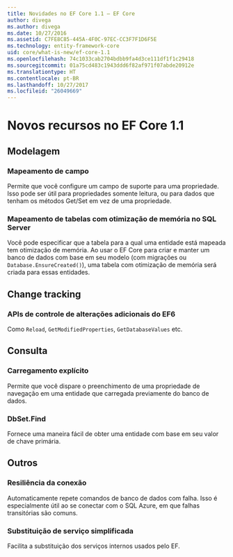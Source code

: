```yaml
---
title: Novidades no EF Core 1.1 – EF Core
author: divega
ms.author: divega
ms.date: 10/27/2016
ms.assetid: C7FE8C85-445A-4F0C-97EC-CC3F7F1D6F5E
ms.technology: entity-framework-core
uid: core/what-is-new/ef-core-1.1
ms.openlocfilehash: 74c1033cab2704bdbb9fa4d3ce111df1f1c29418
ms.sourcegitcommit: 01a75cd483c1943ddd6f82af971f07abde20912e
ms.translationtype: HT
ms.contentlocale: pt-BR
ms.lasthandoff: 10/27/2017
ms.locfileid: "26049669"
---
```

# <a name="new-features-in-ef-core-11"></a>Novos recursos no EF Core 1.1

## <a name="modelling"></a>Modelagem
### <a name="field-mapping"></a>Mapeamento de campo
Permite que você configure um campo de suporte para uma propriedade. Isso pode ser útil para propriedades somente leitura, ou para dados que tenham os métodos Get/Set em vez de uma propriedade.
### <a name="mapping-to-memory-optimized-tables-in-sql-server"></a>Mapeamento de tabelas com otimização de memória no SQL Server
Você pode especificar que a tabela para a qual uma entidade está mapeada tem otimização de memória. Ao usar o EF Core para criar e manter um banco de dados com base em seu modelo (com migrações ou `Database.EnsureCreated()`), uma tabela com otimização de memória será criada para essas entidades.

## <a name="change-tracking"></a>Change tracking
### <a name="additional-change-tracking-apis-from-ef6"></a>APIs de controle de alterações adicionais do EF6
Como `Reload`, `GetModifiedProperties`, `GetDatabaseValues` etc.

## <a name="query"></a>Consulta
### <a name="explicit-loading"></a>Carregamento explícito
Permite que você dispare o preenchimento de uma propriedade de navegação em uma entidade que carregada previamente do banco de dados.
### <a name="dbsetfind"></a>DbSet.Find
Fornece uma maneira fácil de obter uma entidade com base em seu valor de chave primária.

## <a name="other"></a>Outros
### <a name="connection-resiliency"></a>Resiliência da conexão
Automaticamente repete comandos de banco de dados com falha. Isso é especialmente útil ao se conectar com o SQL Azure, em que falhas transitórias são comuns.
### <a name="simplified-service-replacement"></a>Substituição de serviço simplificada
Facilita a substituição dos serviços internos usados pelo EF.
